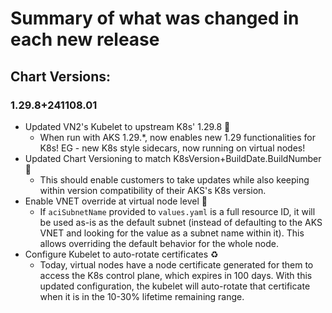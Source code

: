 # Summary of what was changed in each new release

## Chart Versions:
### 1.29.8+241108.01  
- Updated VN2's Kubelet to upstream K8s' 1.29.8 🐣
  - When run with AKS 1.29.*, now enables new 1.29 functionalities for K8s! EG - new K8s style sidecars, now running on virtual nodes!
- Updated Chart Versioning to match K8sVersion+BuildDate.BuildNumber 📰
  - This should enable customers to take updates while also keeping within version compatibility of their AKS's K8s version. 
- Enable VNET override at virtual node level 🛜
  - If `aciSubnetName` provided to `values.yaml` is a full resource ID, it will be used as-is as the default subnet (instead of defaulting to the AKS VNET and looking for the value as a subnet name within it). This allows overriding the default behavior for the whole node.
- Configure Kubelet to auto-rotate certificates ♻️
  - Today, virtual nodes have a node certificate generated for them to access the K8s control plane, which expires in 100 days. With this updated configuration, the kubelet will auto-rotate that certificate when it is in the 10-30% lifetime remaining range. 
